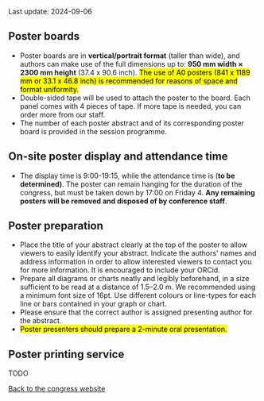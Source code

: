 Last update: 2024-09-06

## Poster boards

- Poster boards are in **vertical/portrait format** (taller than wide), and authors can make use of the full dimensions up to: **950 mm width × 2300 mm height** (37.4 x 90.6 inch). <mark>The use of A0 posters (841 x 1189 mm or 33.1 x 46.8 inch) is recommended for reasons of space and format uniformity.</mark>
- Double-sided tape will be used to attach the poster to the board. Each panel comes with 4 pieces of tape. If more tape is needed, you can order more from our staff.
- The number of each poster abstract and of its corresponding poster board is provided in the session programme.

## On-site poster display and attendance time

- The display time is 9:00-19:15, while the attendance time is (**to be determined)**. The poster can remain hanging for the duration of the congress, but must be taken down by 17:00 on Friday 4.  **Any remaining posters will be removed and disposed of by conference staff**.

## Poster preparation

- Place the title of your abstract clearly at the top of the poster to allow viewers to easily identify your abstract. Indicate the authors' names and address information in order to allow interested viewers to contact you for more information. It is encouraged to include your ORCid.
- Prepare all diagrams or charts neatly and legibly beforehand, in a  size sufficient to be read at a distance of 1.5–2.0 m. We recommended  using a minimum font size of 16pt. Use different colours or line-types for each line or bars contained in your graph or chart.
- Please ensure that the correct author is assigned presenting author for the abstract.
- <mark>Poster presenters should prepare a 2-minute oral presentation.</mark>

## Poster printing service

TODO

[Back to the congress website](https://lherzolite2024.github.io/)